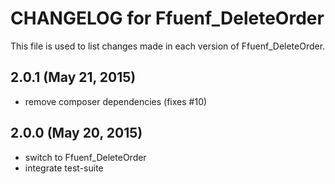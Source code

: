 # CHANGELOG for Ffuenf_DeleteOrder

This file is used to list changes made in each version of Ffuenf_DeleteOrder.

## 2.0.1 (May 21, 2015)

* remove composer dependencies (fixes #10)

## 2.0.0 (May 20, 2015)

* switch to Ffuenf_DeleteOrder
* integrate test-suite
